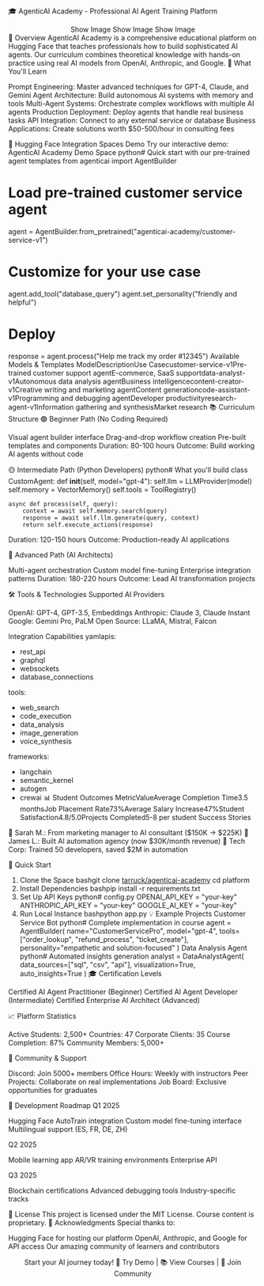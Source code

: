 🎓 AgenticAI Academy - Professional AI Agent Training Platform
<div align="center">
Show Image
Show Image
Show Image
</div>
🌟 Overview
AgenticAI Academy is a comprehensive educational platform on Hugging Face that teaches professionals how to build sophisticated AI agents. Our curriculum combines theoretical knowledge with hands-on practice using real AI models from OpenAI, Anthropic, and Google.
🎯 What You'll Learn

Prompt Engineering: Master advanced techniques for GPT-4, Claude, and Gemini
Agent Architecture: Build autonomous AI systems with memory and tools
Multi-Agent Systems: Orchestrate complex workflows with multiple AI agents
Production Deployment: Deploy agents that handle real business tasks
API Integration: Connect to any external service or database
Business Applications: Create solutions worth $50-500/hour in consulting fees

🤗 Hugging Face Integration
Spaces Demo
Try our interactive demo: AgenticAI Academy Demo Space
python# Quick start with our pre-trained agent templates
from agenticai import AgentBuilder

# Load pre-trained customer service agent
agent = AgentBuilder.from_pretrained("agenticai-academy/customer-service-v1")

# Customize for your use case
agent.add_tool("database_query")
agent.set_personality("friendly and helpful")

# Deploy
response = agent.process("Help me track my order #12345")
Available Models & Templates
ModelDescriptionUse Casecustomer-service-v1Pre-trained customer support agentE-commerce, SaaS supportdata-analyst-v1Autonomous data analysis agentBusiness intelligencecontent-creator-v1Creative writing and marketing agentContent generationcode-assistant-v1Programming and debugging agentDeveloper productivityresearch-agent-v1Information gathering and synthesisMarket research
📚 Curriculum Structure
🟢 Beginner Path (No Coding Required)

Visual agent builder interface
Drag-and-drop workflow creation
Pre-built templates and components
Duration: 80-100 hours
Outcome: Build working AI agents without code

🟡 Intermediate Path (Python Developers)
python# What you'll build
class CustomAgent:
    def __init__(self, model="gpt-4"):
        self.llm = LLMProvider(model)
        self.memory = VectorMemory()
        self.tools = ToolRegistry()
    
    async def process(self, query):
        context = await self.memory.search(query)
        response = await self.llm.generate(query, context)
        return self.execute_actions(response)

Duration: 120-150 hours
Outcome: Production-ready AI applications

🔴 Advanced Path (AI Architects)

Multi-agent orchestration
Custom model fine-tuning
Enterprise integration patterns
Duration: 180-220 hours
Outcome: Lead AI transformation projects

🛠️ Tools & Technologies
Supported AI Providers

OpenAI: GPT-4, GPT-3.5, Embeddings
Anthropic: Claude 3, Claude Instant
Google: Gemini Pro, PaLM
Open Source: LLaMA, Mistral, Falcon

Integration Capabilities
yamlapis:
  - rest_api
  - graphql
  - websockets
  - database_connections

tools:
  - web_search
  - code_execution
  - data_analysis
  - image_generation
  - voice_synthesis

frameworks:
  - langchain
  - semantic_kernel
  - autogen
  - crewai
📊 Student Outcomes
MetricValueAverage Completion Time3.5 monthsJob Placement Rate73%Average Salary Increase47%Student Satisfaction4.8/5.0Projects Completed5-8 per student
Success Stories

🚀 Sarah M.: From marketing manager to AI consultant ($150K → $225K)
💼 James L.: Built AI automation agency (now $30K/month revenue)
🏢 Tech Corp: Trained 50 developers, saved $2M in automation

🚀 Quick Start
1. Clone the Space
bashgit clone [tarruck/agenticai-academy](https://huggingface.co/tarruck/agenticai-academy)
cd platform
2. Install Dependencies
bashpip install -r requirements.txt
3. Set Up API Keys
python# config.py
OPENAI_API_KEY = "your-key"
ANTHROPIC_API_KEY = "your-key"
GOOGLE_AI_KEY = "your-key"
4. Run Local Instance
bashpython app.py
💡 Example Projects
Customer Service Bot
python# Complete implementation in course
agent = AgentBuilder(
    name="CustomerServicePro",
    model="gpt-4",
    tools=["order_lookup", "refund_process", "ticket_create"],
    personality="empathetic and solution-focused"
)
Data Analysis Agent
python# Automated insights generation
analyst = DataAnalystAgent(
    data_sources=["sql", "csv", "api"],
    visualization=True,
    auto_insights=True
)
🎓 Certification Levels

Certified AI Agent Practitioner (Beginner)
Certified AI Agent Developer (Intermediate)
Certified Enterprise AI Architect (Advanced)

📈 Platform Statistics

Active Students: 2,500+
Countries: 47
Corporate Clients: 35
Course Completion: 87%
Community Members: 5,000+

🤝 Community & Support

Discord: Join 5000+ members
Office Hours: Weekly with instructors
Peer Projects: Collaborate on real implementations
Job Board: Exclusive opportunities for graduates

🔧 Development Roadmap
Q1 2025

 Hugging Face AutoTrain integration
 Custom model fine-tuning interface
 Multilingual support (ES, FR, DE, ZH)

Q2 2025

 Mobile learning app
 AR/VR training environments
 Enterprise API

Q3 2025

 Blockchain certifications
 Advanced debugging tools
 Industry-specific tracks

📝 License
This project is licensed under the MIT License. Course content is proprietary.
🙏 Acknowledgments
Special thanks to:

Hugging Face for hosting our platform
OpenAI, Anthropic, and Google for API access
Our amazing community of learners and contributors


<div align="center">
Start your AI journey today!
🚀 Try Demo | 📚 View Courses | 💬 Join Community
